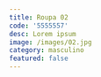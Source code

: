 ```yaml
---
title: Roupa 02
code: '5555557'
desc: Lorem ipsum
image: /images/02.jpg
category: masculino
featured: false
---
```

